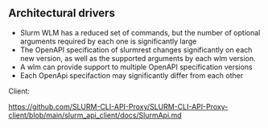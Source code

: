 

## Architectural drivers

- Slurm WLM has a reduced set of commands, but the number of optional arguments required by each one is significantly large
- The OpenAPI specification of slurmrest changes significantly on each new version, as well as the supported arguments by each wlm version.
- A wlm can provide support to multiple OpenAPI specification versions
- Each OpenApi specifaction may significantly differ from each other

Client:

https://github.com/SLURM-CLI-API-Proxy/SLURM-CLI-API-Proxy-client/blob/main/slurm_api_client/docs/SlurmApi.md